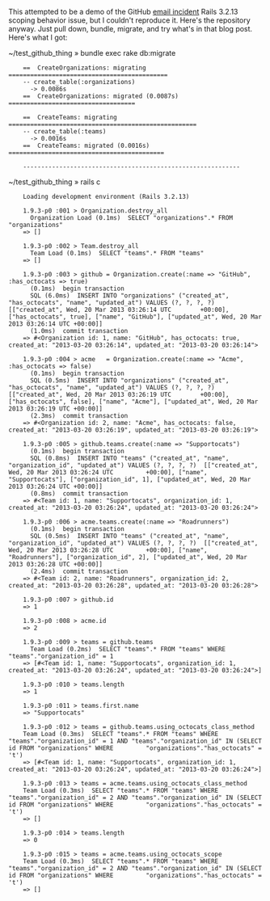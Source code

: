 This attempted to be a demo of the GitHub [email incident](https://github.com/blog/1440-today-s-email-incident)
Rails 3.2.13 scoping behavior issue, but I couldn't reproduce it. Here's the repository anyway. Just pull down,
bundle, migrate, and try what's in that blog post. Here's what I got:

~/test_github_thing » bundle exec rake db:migrate

        ==  CreateOrganizations: migrating ============================================
        -- create_table(:organizations)
          -> 0.0086s
        ==  CreateOrganizations: migrated (0.0087s) ===================================
        
        ==  CreateTeams: migrating ====================================================
        -- create_table(:teams)
          -> 0.0016s
        ==  CreateTeams: migrated (0.0016s) ===========================================
        
        ------------------------------------------------------------

~/test_github_thing » rails c

        Loading development environment (Rails 3.2.13)

        1.9.3-p0 :001 > Organization.destroy_all
          Organization Load (0.1ms)  SELECT "organizations".* FROM "organizations"
        => []

        1.9.3-p0 :002 > Team.destroy_all
          Team Load (0.1ms)  SELECT "teams".* FROM "teams"
        => []

        1.9.3-p0 :003 > github = Organization.create(:name => "GitHub", :has_octocats => true)
          (0.1ms)  begin transaction
          SQL (6.0ms)  INSERT INTO "organizations" ("created_at", "has_octocats", "name", "updated_at") VALUES (?, ?, ?, ?)  [["created_at", Wed, 20 Mar 2013 03:26:14 UTC        +00:00], ["has_octocats", true], ["name", "GitHub"], ["updated_at", Wed, 20 Mar 2013 03:26:14 UTC +00:00]]
          (1.0ms)  commit transaction
        => #<Organization id: 1, name: "GitHub", has_octocats: true, created_at: "2013-03-20 03:26:14", updated_at: "2013-03-20 03:26:14">

        1.9.3-p0 :004 > acme   = Organization.create(:name => "Acme",   :has_octocats => false)
          (0.1ms)  begin transaction
          SQL (0.5ms)  INSERT INTO "organizations" ("created_at", "has_octocats", "name", "updated_at") VALUES (?, ?, ?, ?)  [["created_at", Wed, 20 Mar 2013 03:26:19 UTC        +00:00], ["has_octocats", false], ["name", "Acme"], ["updated_at", Wed, 20 Mar 2013 03:26:19 UTC +00:00]]
          (2.3ms)  commit transaction
        => #<Organization id: 2, name: "Acme", has_octocats: false, created_at: "2013-03-20 03:26:19", updated_at: "2013-03-20 03:26:19">

        1.9.3-p0 :005 > github.teams.create(:name => "Supportocats")
          (0.1ms)  begin transaction
          SQL (0.8ms)  INSERT INTO "teams" ("created_at", "name", "organization_id", "updated_at") VALUES (?, ?, ?, ?)  [["created_at", Wed, 20 Mar 2013 03:26:24 UTC         +00:00], ["name", "Supportocats"], ["organization_id", 1], ["updated_at", Wed, 20 Mar 2013 03:26:24 UTC +00:00]]
          (0.8ms)  commit transaction
        => #<Team id: 1, name: "Supportocats", organization_id: 1, created_at: "2013-03-20 03:26:24", updated_at: "2013-03-20 03:26:24">

        1.9.3-p0 :006 > acme.teams.create(:name => "Roadrunners")
          (0.1ms)  begin transaction
          SQL (0.5ms)  INSERT INTO "teams" ("created_at", "name", "organization_id", "updated_at") VALUES (?, ?, ?, ?)  [["created_at", Wed, 20 Mar 2013 03:26:28 UTC         +00:00], ["name", "Roadrunners"], ["organization_id", 2], ["updated_at", Wed, 20 Mar 2013 03:26:28 UTC +00:00]]
          (2.4ms)  commit transaction
        => #<Team id: 2, name: "Roadrunners", organization_id: 2, created_at: "2013-03-20 03:26:28", updated_at: "2013-03-20 03:26:28">

        1.9.3-p0 :007 > github.id
        => 1

        1.9.3-p0 :008 > acme.id
        => 2

        1.9.3-p0 :009 > teams = github.teams
          Team Load (0.2ms)  SELECT "teams".* FROM "teams" WHERE "teams"."organization_id" = 1
        => [#<Team id: 1, name: "Supportocats", organization_id: 1, created_at: "2013-03-20 03:26:24", updated_at: "2013-03-20 03:26:24">]

        1.9.3-p0 :010 > teams.length
        => 1

        1.9.3-p0 :011 > teams.first.name
        => "Supportocats"

        1.9.3-p0 :012 > teams = github.teams.using_octocats_class_method
        Team Load (0.3ms)  SELECT "teams".* FROM "teams" WHERE "teams"."organization_id" = 1 AND "teams"."organization_id" IN (SELECT id FROM "organizations" WHERE         "organizations"."has_octocats" = 't')
        => [#<Team id: 1, name: "Supportocats", organization_id: 1, created_at: "2013-03-20 03:26:24", updated_at: "2013-03-20 03:26:24">]

        1.9.3-p0 :013 > teams = acme.teams.using_octocats_class_method
        Team Load (0.3ms)  SELECT "teams".* FROM "teams" WHERE "teams"."organization_id" = 2 AND "teams"."organization_id" IN (SELECT id FROM "organizations" WHERE         "organizations"."has_octocats" = 't')
        => []

        1.9.3-p0 :014 > teams.length
        => 0

        1.9.3-p0 :015 > teams = acme.teams.using_octocats_scope
        Team Load (0.3ms)  SELECT "teams".* FROM "teams" WHERE "teams"."organization_id" = 2 AND "teams"."organization_id" IN (SELECT id FROM "organizations" WHERE         "organizations"."has_octocats" = 't')
        => []
